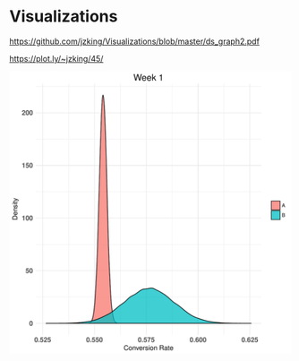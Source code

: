 # Visualizations

https://github.com/jzking/Visualizations/blob/master/ds_graph2.pdf

https://plot.ly/~jzking/45/


![alt text](https://github.com/jzking/Visualizations/blob/master/bayes_50_weeks.gif?raw=true)

